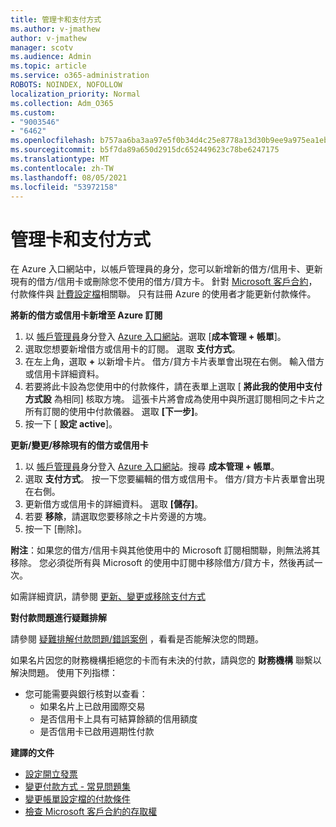 ```yaml
---
title: 管理卡和支付方式
ms.author: v-jmathew
author: v-jmathew
manager: scotv
ms.audience: Admin
ms.topic: article
ms.service: o365-administration
ROBOTS: NOINDEX, NOFOLLOW
localization_priority: Normal
ms.collection: Adm_O365
ms.custom:
- "9003546"
- "6462"
ms.openlocfilehash: b757aa6ba3aa97e5f0b34d4c25e8778a13d30b9ee9a975ea1eb28a6afba4f8c7
ms.sourcegitcommit: b5f7da89a650d2915dc652449623c78be6247175
ms.translationtype: MT
ms.contentlocale: zh-TW
ms.lasthandoff: 08/05/2021
ms.locfileid: "53972158"
---
```

# <a name="manage-card-and-payment-method"></a>管理卡和支付方式

在 Azure 入口網站中，以帳戶管理員的身分，您可以新增新的借方/信用卡、更新現有的借方/信用卡或刪除您不使用的借方/貸方卡。 針對 [Microsoft 客戶合約](https://docs.microsoft.com/azure/billing/billing-how-to-change-credit-card?WT.mc_id=Portal-Microsoft_Azure_Support#check-access-to-a-microsoft-customer-agreement)，付款條件與 [計費設定檔](https://docs.microsoft.com/azure/billing/billing-how-to-change-credit-card?WT.mc_id=Portal-Microsoft_Azure_Support#change-payment-method-for-a-billing-profile)相關聯。 只有註冊 Azure 的使用者才能更新付款條件。

**將新的借方或信用卡新增至 Azure 訂閱**

1. 以 [帳戶管理員](https://docs.microsoft.com/azure/cost-management-billing/manage/billing-subscription-transfer?WT.mc_id=Portal-Microsoft_Azure_Support#whoisaa)身分登入 [Azure 入口網站](https://ms.portal.azure.com/)。選取 [**成本管理 + 帳單**]。
2. 選取您想要新增借方或信用卡的訂閱。 選取 **支付方式**。
3. 在左上角，選取 **+** 以新增卡片。 借方/貸方卡片表單會出現在右側。 輸入借方或信用卡詳細資料。
4. 若要將此卡設為您使用中的付款條件，請在表單上選取 [ **將此我的使用中支付方式設** 為相同] 核取方塊。 這張卡片將會成為使用中與所選訂閱相同之卡片之所有訂閱的使用中付款儀器。 選取 **[下一步]**。
5. 按一下 [ **設定 active**]。 
 
**更新/變更/移除現有的借方或信用卡**

1.  以 [帳戶管理員](https://docs.microsoft.com/azure/billing/billing-subscription-transfer?WT.mc_id=Portal-Microsoft_Azure_Support#whoisaa)身分登入 [Azure 入口網站](https://portal.azure.com/)。搜尋 **成本管理 + 帳單**。
2.  選取 **支付方式**。 按一下您要編輯的借方或信用卡。 借方/貸方卡片表單會出現在右側。
3.  更新借方或信用卡的詳細資料。 選取 **[儲存]**。
4.  若要 **移除**，請選取您要移除之卡片旁邊的方塊。
5.  按一下 [刪除]。

**附注**：如果您的借方/信用卡與其他使用中的 Microsoft 訂閱相關聯，則無法將其移除。 您必須從所有與 Microsoft 的使用中訂閱中移除借方/貸方卡，然後再試一次。

如需詳細資訊，請參閱 [更新、變更或移除支付方式](https://docs.microsoft.com/azure/billing/billing-how-to-change-credit-card?WT.mc_id=Portal-Microsoft_Azure_Support)

**對付款問題進行疑難排解**

請參閱 [疑難排解付款問題/錯誤案例](https://docs.microsoft.com/azure/cost-management-billing/manage/billing-troubleshoot-azure-payment-issues) ，看看是否能解決您的問題。

如果名片因您的財務機構拒絕您的卡而有未決的付款，請與您的 **財務機構** 聯繫以解決問題。 使用下列指標：

- 您可能需要與銀行核對以查看： 
    - 如果名片上已啟用國際交易
    - 是否信用卡上具有可結算餘額的信用額度
    - 是否信用卡已啟用週期性付款

**建譯的文件**

- [設定開立發票](https://docs.microsoft.com/azure/cost-management-billing/manage/pay-by-invoice)
- [變更付款方式 - 常見問題集](https://docs.microsoft.com/azure/cost-management-billing/manage/change-credit-card?WT.mc_id=Portal-Microsoft_Azure_Support#frequently-asked-questions)
- [變更帳單設定檔的付款條件](https://docs.microsoft.com/azure/cost-management-billing/manage/change-credit-card?WT.mc_id=Portal-Microsoft_Azure_Support#change-payment-method-for-a-billing-profile)
- [檢查 Microsoft 客戶合約的存取權](https://docs.microsoft.com/azure/cost-management-billing/manage/change-credit-card?WT.mc_id=Portal-Microsoft_Azure_Support#check-access-to-a-microsoft-customer-agreement)
